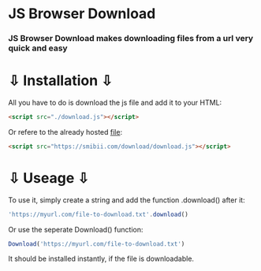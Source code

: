 # JS Browser Download

### JS Browser Download makes downloading files from a url very quick and easy

# ⇩ Installation ⇩

All you have to do is download the js file and add it to your HTML:
```html
<script src="./download.js"></script>
```

Or refere to the already hosted [file](https://smibii.com/download/download.js):
```html
<script src="https://smibii.com/download/download.js"></script>
```


# ⇩ Useage ⇩

To use it, simply create a string and add the function .download() after it:
```js
'https://myurl.com/file-to-download.txt'.download()
```

Or use the seperate Download() function:
```js
Download('https://myurl.com/file-to-download.txt')
```

It should be installed instantly, if the file is downloadable.
